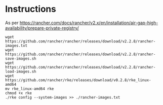 
# Instructions

As per https://rancher.com/docs/rancher/v2.x/en/installation/air-gap-high-availability/prepare-private-registry/

```
wget https://github.com/rancher/rancher/releases/download/v2.2.8/rancher-images.txt
wget https://github.com/rancher/rancher/releases/download/v2.2.8/rancher-save-images.sh
wget https://github.com/rancher/rancher/releases/download/v2.2.8/rancher-load-images.sh
wget https://github.com/rancher/rke/releases/download/v0.2.8/rke_linux-amd64
mv rke_linux-amd64 rke
chmod +x rke
./rke config --system-images >> ./rancher-images.txt
```
